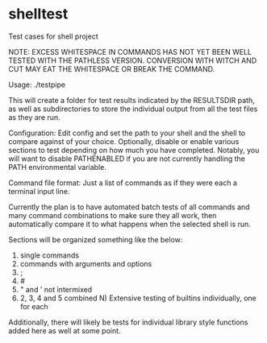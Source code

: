 # shelltest
Test cases for shell project

NOTE: EXCESS WHITESPACE IN COMMANDS HAS NOT YET BEEN WELL TESTED WITH
THE PATHLESS VERSION. CONVERSION WITH WITCH AND CUT MAY EAT THE WHITESPACE
OR BREAK THE COMMAND.

Usage: ./testpipe

This will create a folder for test results indicated by the RESULTSDIR path,
as well as subdirectories to store the individual output from all the test
files as they are run.

Configuration:
Edit config and set the path to your shell and the shell to compare against of
your choice. Optionally, disable or enable various sections to test depending
on how much you have completed. Notably, you will want to disable PATHENABLED
if you are not currently handling the PATH environmental variable.

Command file format:
Just a list of commands as if they were each a terminal input line.

Currently the plan is to have automated batch tests of all commands and
many command combinations to make sure they all work, then automatically
compare it to what happens when the selected shell is run. 

Sections will be organized something like the below:

1) single commands
2) commands with arguments and options
3) ;
4) \#
5) " and ' not intermixed
6) 2, 3, 4 and 5 combined
N) Extensive testing of builtins individually, one for each

Additionally, there will likely be tests for individual library style
functions added here as well at some point.